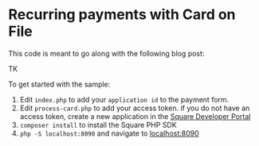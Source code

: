 # Recurring payments with Card on File

This code is meant to go along with the following blog post:

TK

To get started with the sample:
1. Edit `index.php` to add your `application id` to the payment form. 
2. Edit `process-card.php` to add your access token. if you do not have an access token, create a new application in the [Square Developer Portal](https://connect.squareup.com/apps/)
3. `composer install` to install the Square PHP SDK
4. `php -S localhost:8090` and navigate to [localhost:8090](http://localhost:8090)